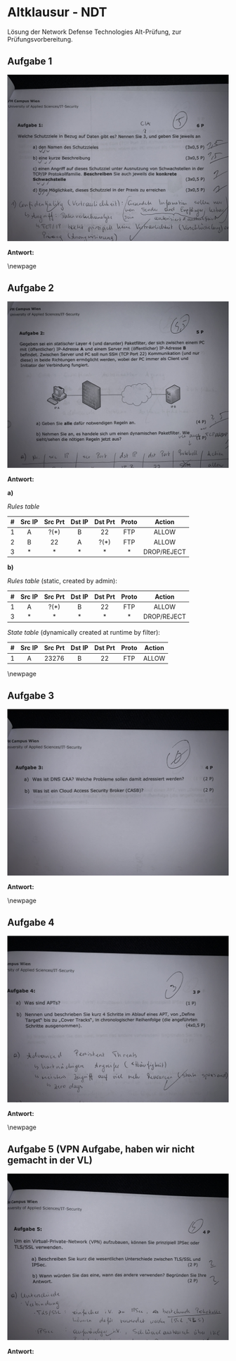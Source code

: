 # Altklausur - NDT

Lösung der Network Defense Technologies Alt-Prüfung, zur Prüfungsvorbereitung.

## Aufgabe 1

![Aufgabe 1](./altklausur/IMG_1193-min.JPG)

**Antwort:**

\newpage

## Aufgabe 2

![Aufgabe 2](./altklausur/IMG_1187-min.JPG)

**Antwort:** 

**a)**

_Rules table_

|  #  | Src IP | Src Prt | Dst IP | Dst Prt | Proto |    Action    |
|:---:|:------:|:-------:|:------:|:-------:|:-----:|:------------:|
|  1  |    A   |  ?(*)   |    B   |    22   |  FTP  |  ALLOW       |
|  2  |    B   |   22    |    A   |   ?(*)  |  FTP  |  ALLOW       |
|  3  |    *   |    *    |    *   |    *    |   *   |  DROP/REJECT |

**b)**

_Rules table_ (static, created by admin):

|  #  | Src IP | Src Prt | Dst IP | Dst Prt | Proto |    Action    |
|:---:|:------:|:-------:|:------:|:-------:|:-----:|:------------:|
|  1  |    A   |  ?(*)   |    B   |    22   |  FTP  |    ALLOW     |
|  3  |    *   |    *    |    *   |    *    |   *   |  DROP/REJECT |


_State table_ (dynamically created at runtime by filter):

|  #  | Src IP  | Src Prt  | Dst IP  | Dst Prt  | Proto | Action   |
|:---:|:-------:|:--------:|:-------:|:--------:|:-----:|:--------:|
|  1  |    A    |   23276  |    B    |    22    |  FTP  |  ALLOW   |

\newpage

## Aufgabe 3

![Aufgabe 3](./altklausur/IMG_1188-min.JPG)

**Antwort:**

\newpage

## Aufgabe 4

![Aufgabe 4](./altklausur/IMG_1189-min.JPG)

**Antwort:**

\newpage

## Aufgabe 5 (VPN Aufgabe, haben wir nicht gemacht in der VL)

![Aufgabe 5](./altklausur/IMG_1190-min.JPG)

**Antwort:**